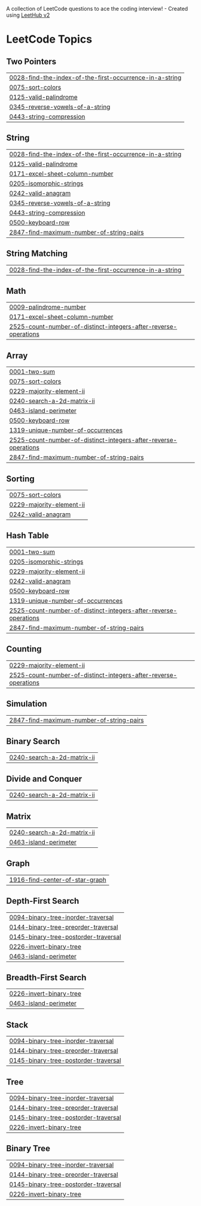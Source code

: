 A collection of LeetCode questions to ace the coding interview! - Created using [LeetHub v2](https://github.com/arunbhardwaj/LeetHub-2.0)
<!---LeetCode Topics Start-->
# LeetCode Topics
## Two Pointers
|  |
| ------- |
| [0028-find-the-index-of-the-first-occurrence-in-a-string](https://github.com/Vicky00711/LeetcodeProblems/tree/master/0028-find-the-index-of-the-first-occurrence-in-a-string) |
| [0075-sort-colors](https://github.com/Vicky00711/LeetcodeProblems/tree/master/0075-sort-colors) |
| [0125-valid-palindrome](https://github.com/Vicky00711/LeetcodeProblems/tree/master/0125-valid-palindrome) |
| [0345-reverse-vowels-of-a-string](https://github.com/Vicky00711/LeetcodeProblems/tree/master/0345-reverse-vowels-of-a-string) |
| [0443-string-compression](https://github.com/Vicky00711/LeetcodeProblems/tree/master/0443-string-compression) |
## String
|  |
| ------- |
| [0028-find-the-index-of-the-first-occurrence-in-a-string](https://github.com/Vicky00711/LeetcodeProblems/tree/master/0028-find-the-index-of-the-first-occurrence-in-a-string) |
| [0125-valid-palindrome](https://github.com/Vicky00711/LeetcodeProblems/tree/master/0125-valid-palindrome) |
| [0171-excel-sheet-column-number](https://github.com/Vicky00711/LeetcodeProblems/tree/master/0171-excel-sheet-column-number) |
| [0205-isomorphic-strings](https://github.com/Vicky00711/LeetcodeProblems/tree/master/0205-isomorphic-strings) |
| [0242-valid-anagram](https://github.com/Vicky00711/LeetcodeProblems/tree/master/0242-valid-anagram) |
| [0345-reverse-vowels-of-a-string](https://github.com/Vicky00711/LeetcodeProblems/tree/master/0345-reverse-vowels-of-a-string) |
| [0443-string-compression](https://github.com/Vicky00711/LeetcodeProblems/tree/master/0443-string-compression) |
| [0500-keyboard-row](https://github.com/Vicky00711/LeetcodeProblems/tree/master/0500-keyboard-row) |
| [2847-find-maximum-number-of-string-pairs](https://github.com/Vicky00711/LeetcodeProblems/tree/master/2847-find-maximum-number-of-string-pairs) |
## String Matching
|  |
| ------- |
| [0028-find-the-index-of-the-first-occurrence-in-a-string](https://github.com/Vicky00711/LeetcodeProblems/tree/master/0028-find-the-index-of-the-first-occurrence-in-a-string) |
## Math
|  |
| ------- |
| [0009-palindrome-number](https://github.com/Vicky00711/LeetcodeProblems/tree/master/0009-palindrome-number) |
| [0171-excel-sheet-column-number](https://github.com/Vicky00711/LeetcodeProblems/tree/master/0171-excel-sheet-column-number) |
| [2525-count-number-of-distinct-integers-after-reverse-operations](https://github.com/Vicky00711/LeetcodeProblems/tree/master/2525-count-number-of-distinct-integers-after-reverse-operations) |
## Array
|  |
| ------- |
| [0001-two-sum](https://github.com/Vicky00711/LeetcodeProblems/tree/master/0001-two-sum) |
| [0075-sort-colors](https://github.com/Vicky00711/LeetcodeProblems/tree/master/0075-sort-colors) |
| [0229-majority-element-ii](https://github.com/Vicky00711/LeetcodeProblems/tree/master/0229-majority-element-ii) |
| [0240-search-a-2d-matrix-ii](https://github.com/Vicky00711/LeetcodeProblems/tree/master/0240-search-a-2d-matrix-ii) |
| [0463-island-perimeter](https://github.com/Vicky00711/LeetcodeProblems/tree/master/0463-island-perimeter) |
| [0500-keyboard-row](https://github.com/Vicky00711/LeetcodeProblems/tree/master/0500-keyboard-row) |
| [1319-unique-number-of-occurrences](https://github.com/Vicky00711/LeetcodeProblems/tree/master/1319-unique-number-of-occurrences) |
| [2525-count-number-of-distinct-integers-after-reverse-operations](https://github.com/Vicky00711/LeetcodeProblems/tree/master/2525-count-number-of-distinct-integers-after-reverse-operations) |
| [2847-find-maximum-number-of-string-pairs](https://github.com/Vicky00711/LeetcodeProblems/tree/master/2847-find-maximum-number-of-string-pairs) |
## Sorting
|  |
| ------- |
| [0075-sort-colors](https://github.com/Vicky00711/LeetcodeProblems/tree/master/0075-sort-colors) |
| [0229-majority-element-ii](https://github.com/Vicky00711/LeetcodeProblems/tree/master/0229-majority-element-ii) |
| [0242-valid-anagram](https://github.com/Vicky00711/LeetcodeProblems/tree/master/0242-valid-anagram) |
## Hash Table
|  |
| ------- |
| [0001-two-sum](https://github.com/Vicky00711/LeetcodeProblems/tree/master/0001-two-sum) |
| [0205-isomorphic-strings](https://github.com/Vicky00711/LeetcodeProblems/tree/master/0205-isomorphic-strings) |
| [0229-majority-element-ii](https://github.com/Vicky00711/LeetcodeProblems/tree/master/0229-majority-element-ii) |
| [0242-valid-anagram](https://github.com/Vicky00711/LeetcodeProblems/tree/master/0242-valid-anagram) |
| [0500-keyboard-row](https://github.com/Vicky00711/LeetcodeProblems/tree/master/0500-keyboard-row) |
| [1319-unique-number-of-occurrences](https://github.com/Vicky00711/LeetcodeProblems/tree/master/1319-unique-number-of-occurrences) |
| [2525-count-number-of-distinct-integers-after-reverse-operations](https://github.com/Vicky00711/LeetcodeProblems/tree/master/2525-count-number-of-distinct-integers-after-reverse-operations) |
| [2847-find-maximum-number-of-string-pairs](https://github.com/Vicky00711/LeetcodeProblems/tree/master/2847-find-maximum-number-of-string-pairs) |
## Counting
|  |
| ------- |
| [0229-majority-element-ii](https://github.com/Vicky00711/LeetcodeProblems/tree/master/0229-majority-element-ii) |
| [2525-count-number-of-distinct-integers-after-reverse-operations](https://github.com/Vicky00711/LeetcodeProblems/tree/master/2525-count-number-of-distinct-integers-after-reverse-operations) |
## Simulation
|  |
| ------- |
| [2847-find-maximum-number-of-string-pairs](https://github.com/Vicky00711/LeetcodeProblems/tree/master/2847-find-maximum-number-of-string-pairs) |
## Binary Search
|  |
| ------- |
| [0240-search-a-2d-matrix-ii](https://github.com/Vicky00711/LeetcodeProblems/tree/master/0240-search-a-2d-matrix-ii) |
## Divide and Conquer
|  |
| ------- |
| [0240-search-a-2d-matrix-ii](https://github.com/Vicky00711/LeetcodeProblems/tree/master/0240-search-a-2d-matrix-ii) |
## Matrix
|  |
| ------- |
| [0240-search-a-2d-matrix-ii](https://github.com/Vicky00711/LeetcodeProblems/tree/master/0240-search-a-2d-matrix-ii) |
| [0463-island-perimeter](https://github.com/Vicky00711/LeetcodeProblems/tree/master/0463-island-perimeter) |
## Graph
|  |
| ------- |
| [1916-find-center-of-star-graph](https://github.com/Vicky00711/LeetcodeProblems/tree/master/1916-find-center-of-star-graph) |
## Depth-First Search
|  |
| ------- |
| [0094-binary-tree-inorder-traversal](https://github.com/Vicky00711/LeetcodeProblems/tree/master/0094-binary-tree-inorder-traversal) |
| [0144-binary-tree-preorder-traversal](https://github.com/Vicky00711/LeetcodeProblems/tree/master/0144-binary-tree-preorder-traversal) |
| [0145-binary-tree-postorder-traversal](https://github.com/Vicky00711/LeetcodeProblems/tree/master/0145-binary-tree-postorder-traversal) |
| [0226-invert-binary-tree](https://github.com/Vicky00711/LeetcodeProblems/tree/master/0226-invert-binary-tree) |
| [0463-island-perimeter](https://github.com/Vicky00711/LeetcodeProblems/tree/master/0463-island-perimeter) |
## Breadth-First Search
|  |
| ------- |
| [0226-invert-binary-tree](https://github.com/Vicky00711/LeetcodeProblems/tree/master/0226-invert-binary-tree) |
| [0463-island-perimeter](https://github.com/Vicky00711/LeetcodeProblems/tree/master/0463-island-perimeter) |
## Stack
|  |
| ------- |
| [0094-binary-tree-inorder-traversal](https://github.com/Vicky00711/LeetcodeProblems/tree/master/0094-binary-tree-inorder-traversal) |
| [0144-binary-tree-preorder-traversal](https://github.com/Vicky00711/LeetcodeProblems/tree/master/0144-binary-tree-preorder-traversal) |
| [0145-binary-tree-postorder-traversal](https://github.com/Vicky00711/LeetcodeProblems/tree/master/0145-binary-tree-postorder-traversal) |
## Tree
|  |
| ------- |
| [0094-binary-tree-inorder-traversal](https://github.com/Vicky00711/LeetcodeProblems/tree/master/0094-binary-tree-inorder-traversal) |
| [0144-binary-tree-preorder-traversal](https://github.com/Vicky00711/LeetcodeProblems/tree/master/0144-binary-tree-preorder-traversal) |
| [0145-binary-tree-postorder-traversal](https://github.com/Vicky00711/LeetcodeProblems/tree/master/0145-binary-tree-postorder-traversal) |
| [0226-invert-binary-tree](https://github.com/Vicky00711/LeetcodeProblems/tree/master/0226-invert-binary-tree) |
## Binary Tree
|  |
| ------- |
| [0094-binary-tree-inorder-traversal](https://github.com/Vicky00711/LeetcodeProblems/tree/master/0094-binary-tree-inorder-traversal) |
| [0144-binary-tree-preorder-traversal](https://github.com/Vicky00711/LeetcodeProblems/tree/master/0144-binary-tree-preorder-traversal) |
| [0145-binary-tree-postorder-traversal](https://github.com/Vicky00711/LeetcodeProblems/tree/master/0145-binary-tree-postorder-traversal) |
| [0226-invert-binary-tree](https://github.com/Vicky00711/LeetcodeProblems/tree/master/0226-invert-binary-tree) |
<!---LeetCode Topics End-->